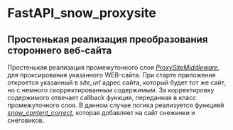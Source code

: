 # FastAPI_snow_proxysite
## Простенькая реализация преобразования стороннего веб-сайта

Простенькая реализация промежуточного слоя [*ProxySiteMiddleware*](https://github.com/Paradox81ru/FastAPI_snow_proxysite/blob/main/proxy_site_middleware.py), 
для проксирования указанного WEB-сайта. При старте приложения откроется указанный в *site_url* адрес сайта, который будет 
тот же сайт, но с немного скорректированным содержимым. За корректировку содержимого отвечает callback функция, переданная 
в класс промежуточного слоя. В данном случае логика реализуется функцией [*snow_content_correct*](https://github.com/Paradox81ru/FastAPI_snow_proxysite/blob/main/main.py), 
которая добавляет на сайт снежинки и снеговиков. 

